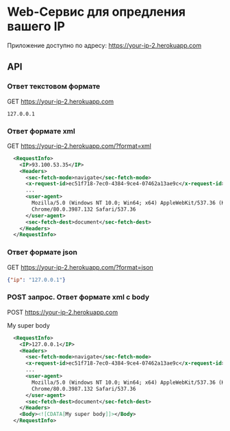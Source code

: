# Web-Сервис для опредления вашего IP

Приложение доступно по адресу: https://your-ip-2.herokuapp.com

## API

### Ответ текстовом формате
GET https://your-ip-2.herokuapp.com
```
127.0.0.1
```

### Ответ формате xml
GET https://your-ip-2.herokuapp.com/?format=xml
```xml
  <RequestInfo>
    <IP>93.100.53.35</IP>
    <Headers>
      <sec-fetch-mode>navigate</sec-fetch-mode>
      <x-request-id>ec51f718-7ec0-4384-9ce4-07462a13ae9c</x-request-id>
      ...
      <user-agent>
        Mozilla/5.0 (Windows NT 10.0; Win64; x64) AppleWebKit/537.36 (KHTML, like Gecko)
        Chrome/80.0.3987.132 Safari/537.36
      </user-agent>
      <sec-fetch-dest>document</sec-fetch-dest>
    </Headers>
  </RequestInfo>
```

### Ответ формате json
GET https://your-ip-2.herokuapp.com/?format=json
```json
{"ip": "127.0.0.1"}
```

### POST запрос. Ответ формате xml с body
POST https://your-ip-2.herokuapp.com

My super body

```xml
  <RequestInfo>
    <IP>127.0.0.1</IP>
    <Headers>
      <sec-fetch-mode>navigate</sec-fetch-mode>
      <x-request-id>ec51f718-7ec0-4384-9ce4-07462a13ae9c</x-request-id>
      ...
      <user-agent>
        Mozilla/5.0 (Windows NT 10.0; Win64; x64) AppleWebKit/537.36 (KHTML, like Gecko)
        Chrome/80.0.3987.132 Safari/537.36
      </user-agent>
      <sec-fetch-dest>document</sec-fetch-dest>
    </Headers>
    <Body><![CDATA[My super body]]></Body>
  </RequestInfo>
```
